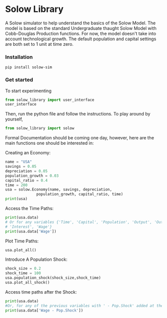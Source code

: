 # Solow Library
A Solow simulator to help understand the basics of the Solow Model.
The model is based on the standard Undergraduate thaught Solow Model
with Cobb-Douglas Production functions. For now, the model doesn't take
into account technological growth. The default population and capital
settings are both set to 1 unit at time zero.

### Installation
```
pip install solow-sim
```

### Get started
To start experimenting

```Python
from solow_library import user_interface
user_interface
```
Then, run the python file and follow the instructions.
To play around by yourself,

```Python
from solow_library import solow
```

Formal Documentation should be coming one day, however, here are the
main functions one should be interested in:

Creating an Economy:
```Python
name = "USA"
savings = 0.05
depreciation = 0.05
population_growth = 0.03
capital_ratio = 0.4
time = 200
usa = solow.Economy(name, savings, depreciation,
              population_growth, capital_ratio, time)
print(usa)
```
Access the Time Paths:
```Python
print(usa.data)
# Or for any variables {'Time', 'Capital', 'Population', 'Output', 'Output',
# 'Interest', 'Wage'}
print(usa.data['Wage'])
```

Plot Time Paths:
```Python
usa.plot_all()
```

Introduce A Population Shock:
```Python
shock_size = 0.2
shock_time = 100
usa.population_shock(shock_size,shock_time)
usa.plot_all_shock()
```

Access time paths after the Shock:
```Python
print(usa.data)
#Or, for any of the previous variables with ' - Pop.Shock' added at the end
print(usa.data['Wage - Pop.Shock'])
```